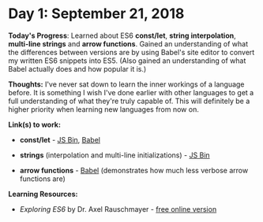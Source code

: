 # Day 1: September 21, 2018

**Today's Progress**: Learned about ES6 **const/let**, **string interpolation**, **multi-line strings** and **arrow functions**. Gained an understanding of what the differences between versions are by using Babel's site editor to convert my written ES6 snippets into ES5. (Also gained an understanding of what Babel actually does and how popular it is.)

**Thoughts:** I've never sat down to learn the inner workings of a language before. It is something I wish I've done earlier with other languages to get a full understanding of what they're truly capable of. This will definitely be a higher priority when learning new languages from now on.

**Link(s) to work:**
* **const/let** - [JS Bin](https://jsbin.com/memasuguti/edit?js,console), [Babel](https://babeljs.io/repl#?babili=false&browsers=&build=&builtIns=false&spec=false&loose=false&code_lz=DYUwLgBAHhC8EGYDcAoFAzArgOwMZgEsB7bCLPACgCcBDbAEyIFsCAvEASggG8UIIC6CNTqMW7Lr34BIUJBjwAsjTAALAHQAlUcwodU_flXCYqpKAYgBfPhGNhT51DZS4SAZyKh1wIgHMKclxAmmB3Tn0gA&debug=false&forceAllTransforms=false&shippedProposals=false&circleciRepo=&evaluate=false&fileSize=false&timeTravel=false&sourceType=module&lineWrap=true&presets=es2015%2Creact%2Cstage-2&prettier=false&targets=&version=6.26.0&envVersion=)

* **strings** (interpolation and multi-line initializations) - [JS Bin](https://jsbin.com/silareyozo/edit?js,console)
* **arrow functions** - [Babel](https://babeljs.io/repl#?babili=false&browsers=&build=&builtIns=false&spec=false&loose=false&code_lz=MYewdgzgLgBAhgJwTAvDA2gRgDQwEy4DMAugNwBQ5oksEAjgK6ICmEq8SAdALZwAOACmYAbZt1QA-GCLEwAVNNHcAlEA&debug=false&forceAllTransforms=false&shippedProposals=false&circleciRepo=&evaluate=false&fileSize=false&timeTravel=false&sourceType=module&lineWrap=true&presets=es2015%2Creact%2Cstage-2&prettier=false&targets=&version=6.26.0&envVersion=) (demonstrates how much less verbose arrow functions are)

**Learning Resources:**
* _Exploring ES6_ by Dr. Axel Rauschmayer - [free online version](http://exploringjs.com/es6/index.html)
